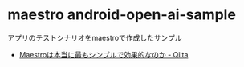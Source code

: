 # maestro android-open-ai-sample

アプリのテストシナリオをmaestroで作成したサンプル

- [Maestroは本当に最もシンプルで効果的なのか - Qiita](https://qiita.com/a7ther/items/ba9ff84676e839b66b27)